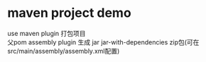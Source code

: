# maven project demo   
use maven plugin 打包项目     
父pom assembly plugin 生成 jar jar-with-dependencies  zip包(可在src/main/assembly/assembly.xml配置)  


